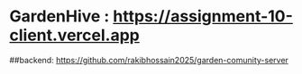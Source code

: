 # GardenHive : https://assignment-10-client.vercel.app

##backend: https://github.com/rakibhossain2025/garden-comunity-server
